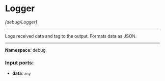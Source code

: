 # Logger

_[debug/Logger]_

---

Logs received data and tag to the output. Formats data as JSON.

---

__Namespace__: debug

### Input ports:

* __data__: ` any `

